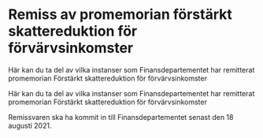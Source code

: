 # Remiss av promemorian förstärkt skattereduktion för förvärvsinkomster

Här kan du ta del av vilka instanser som Finansdepartementet har remitterat promemorian Förstärkt skattereduktion för förvärvsinkomster

Här kan du ta del av vilka instanser som Finansdepartementet har remitterat promemorian Förstärkt skattereduktion för förvärvsinkomster

Remissvaren ska ha kommit in till Finansdepartementet senast
den 18 augusti 2021.
